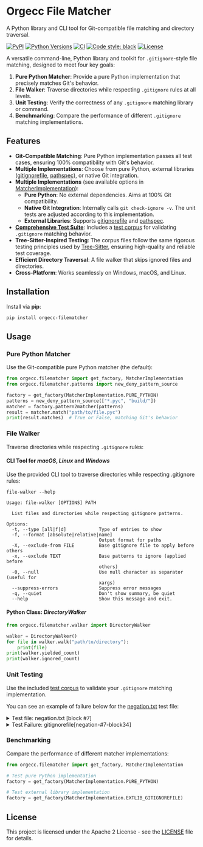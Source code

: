 # Orgecc File Matcher

A Python library and CLI tool for Git-compatible file matching and directory traversal.

[![PyPI](https://img.shields.io/pypi/v/orgecc-file-matcher)](https://pypi.org/project/orgecc-file-matcher/)
[![Python Versions](https://img.shields.io/pypi/pyversions/orgecc-file-matcher.svg)](https://pypi.org/project/orgecc-file-matcher/)
[![CI](https://github.com/elifarley/file-matcher-python/actions/workflows/test.yml/badge.svg)](https://github.com/elifarley/file-matcher-python/actions/workflows/test.yml)
[![Code style: black](https://img.shields.io/badge/code%20style-black-000000.svg)](https://github.com/psf/black)
[![License](https://img.shields.io/badge/License-Apache%202.0-blue.svg)](https://opensource.org/licenses/Apache-2.0)

A versatile command-line, Python library and toolkit for `.gitignore`-style file matching, designed to meet four key goals:

1. **Pure Python Matcher**: Provide a pure Python implementation that precisely matches Git's behavior.
2. **File Walker**: Traverse directories while respecting `.gitignore` rules at all levels.
3. **Unit Testing**: Verify the correctness of any `.gitignore` matching library or command.
4. **Benchmarking**: Compare the performance of different `.gitignore` matching implementations.

## Features

- **Git-Compatible Matching**: Pure Python implementation passes all test cases, ensuring 100% compatibility with Git's behavior.
- **Multiple Implementations**: Choose from pure Python, external libraries ([gitignorefile](https://github.com/excitoon/gitignorefile), [pathspec](https://github.com/excitoon/gitignorefile)), or native Git integration.
- **Multiple Implementations** (see available options in [MatcherImplementation](src/orgecc/filematcher/__init__.py)):
  - **Pure Python**: No external dependencies. Aims at 100% Git compatibility.
  - **Native Git Integration**: Internally calls `git check-ignore -v`. The unit tests are adjusted according to this implementation.
  - **External Libraries**: Supports [gitignorefile](https://github.com/excitoon/gitignorefile) and [pathspec](https://github.com/cpburnz/python-path-specification).
- **[Comprehensive Test Suite](#unit-testing)**: Includes a [test corpus](tests/corpus) for validating `.gitignore` matching behavior.
- **Tree-Sitter-Inspired Testing**: The corpus files follow the same rigorous testing principles used by [Tree-Sitter](https://tree-sitter.github.io/tree-sitter/), ensuring high-quality and reliable test coverage.
- **Efficient Directory Traversal**: A file walker that skips ignored files and directories.
- **Cross-Platform**: Works seamlessly on Windows, macOS, and Linux.

## Installation

Install via **pip**:

```bash
pip install orgecc-filematcher
```

## Usage

### Pure Python Matcher

Use the Git-compatible pure Python matcher (the default):

```python
from orgecc.filematcher import get_factory, MatcherImplementation
from orgecc.filematcher.patterns import new_deny_pattern_source

factory = get_factory(MatcherImplementation.PURE_PYTHON)
patterns = new_deny_pattern_source(["*.pyc", "build/"])
matcher = factory.pattern2matcher(patterns)
result = matcher.match("path/to/file.pyc")
print(result.matches)  # True or False, matching Git's behavior
```

### File Walker

Traverse directories while respecting `.gitignore` rules:

#### CLI Tool for _macOS_, _Linux_ and _Windows_

Use the provided CLI tool to traverse directories while respecting .gitignore rules:

```shell
file-walker --help
```
```
Usage: file-walker [OPTIONS] PATH

  List files and directories while respecting gitignore patterns.

Options:
  -t, --type [all|f|d]            Type of entries to show
  -f, --format [absolute|relative|name]
                                  Output format for paths
  -X, --exclude-from FILE         Base gitignore file to apply before others
  -x, --exclude TEXT              Base patterns to ignore (applied before
                                  others)
  -0, --null                      Use null character as separator (useful for
                                  xargs)
  --suppress-errors               Suppress error messages
  -q, --quiet                     Don't show summary, be quiet
  --help                          Show this message and exit.

```

#### Python Class: _DirectoryWalker_

```python
from orgecc.filematcher.walker import DirectoryWalker

walker = DirectoryWalker()
for file in walker.walk("path/to/directory"):
    print(file)
print(walker.yielded_count)
print(walker.ignored_count)
```

### Unit Testing

Use the included [test corpus](tests/corpus) to validate your `.gitignore` matching implementation.

You can see an example of failure below for the [negation.txt](tests/corpus/negation.txt) test file:

<details>
<summary>Test file: negation.txt [block #7]</summary>


```
<.gitignore>
# ======================
# Advanced Negation & Anchored Patterns
# Demonstrates anchored patterns, directories, and multiple negation layers.
# We test directory handling, anchored patterns, and negation layering:
# ======================

# ignore top-level "build" directory
/build
# unignore a specific file inside that directory
!/build/allow.log

!/dist/allow.log
/dist

# ignore all .tmp files
*.tmp
# unignore a specific top-level file
!/global.tmp

# ignore all .log
*.log
# unignore only *.critical.log
!*.critical.log
</.gitignore>
T: 'build' # is a directory matching /build => ignored
T: 'build/allow.log' unignored, but was first ignored by dir, so still matches
T: 'build/subdir/file.txt' # inside build => ignored
T: 'dist'
T: 'dist/allow.log'
F: 'global.tmp' # unignored by !/global.tmp
T: 'random.tmp' # ignored by '*.tmp'
T: 'some/dir/random.tmp' # also ignored by '*.tmp'
T: 'system.log' # ignored by '*.log'
F: 'kernel.critical.log' # unignored by !*.critical.log
F: 'really.critical.log' # unignored by !*.critical.log
F: 'nested/dir/another.critical.log' # unignored by !*.critical.log
T: 'nested/dir/another.debug.log' # still ignored by '*.log'
```
</details>

<details>
<summary>Test Failure: gitignorefile[negation-#7-block34]</summary>

```
XFAIL tests/filematcher_corpus_test.py::test_corpus_extlib_gitignorefile[negation-#7-block34] - reason:
<.gitignore>
/build
!/build/allow.log
!/dist/allow.log
/dist
*.tmp
!/global.tmp
*.log
!*.critical.log
</.gitignore>


== Failures: 9 (negation-#7) ==

1. T->F 'build' is a directory matching /build => ignored
  Rule: ext-lib: gitignorefile
2. T->F 'build/allow.log' unignored, but was first ignored by dir, so still matches
  Rule: ext-lib: gitignorefile
3. T->F 'build/subdir/file.txt' inside build => ignored
  Rule: ext-lib: gitignorefile
4. T->F 'dist'
  Rule: ext-lib: gitignorefile
5. T->F 'dist/allow.log'
  Rule: ext-lib: gitignorefile
6. T->F 'random.tmp' ignored by '*.tmp'
  Rule: ext-lib: gitignorefile
7. T->F 'some/dir/random.tmp' also ignored by '*.tmp'
  Rule: ext-lib: gitignorefile
8. T->F 'system.log' ignored by '*.log'
  Rule: ext-lib: gitignorefile
9. T->F 'nested/dir/another.debug.log' still ignored by '*.log'
  Rule: ext-lib: gitignorefile

```
</details>

### Benchmarking

Compare the performance of different matcher implementations:

```python
from orgecc.filematcher import get_factory, MatcherImplementation

# Test pure Python implementation
factory = get_factory(MatcherImplementation.PURE_PYTHON)

# Test external library implementation
factory = get_factory(MatcherImplementation.EXTLIB_GITIGNOREFILE)
```

## License

This project is licensed under the Apache 2 License - see the [LICENSE](LICENSE) file for details.

